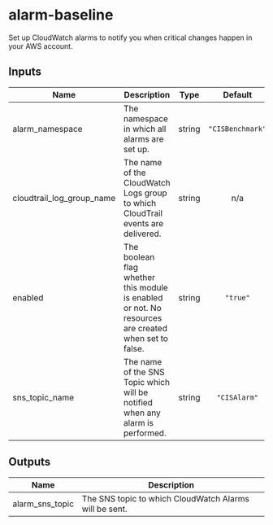 # alarm-baseline

Set up CloudWatch alarms to notify you when critical changes happen in your AWS account.

<!-- BEGINNING OF PRE-COMMIT-TERRAFORM DOCS HOOK -->
## Inputs

| Name | Description | Type | Default | Required |
|------|-------------|:----:|:-----:|:-----:|
| alarm\_namespace | The namespace in which all alarms are set up. | string | `"CISBenchmark"` | no |
| cloudtrail\_log\_group\_name | The name of the CloudWatch Logs group to which CloudTrail events are delivered. | string | n/a | yes |
| enabled | The boolean flag whether this module is enabled or not. No resources are created when set to false. | string | `"true"` | no |
| sns\_topic\_name | The name of the SNS Topic which will be notified when any alarm is performed. | string | `"CISAlarm"` | no |

## Outputs

| Name | Description |
|------|-------------|
| alarm\_sns\_topic | The SNS topic to which CloudWatch Alarms will be sent. |

<!-- END OF PRE-COMMIT-TERRAFORM DOCS HOOK -->
